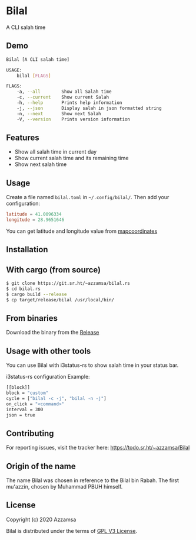 # Bilal

A CLI salah time

## Demo

``` bash
Bilal [A CLI salah time]

USAGE:
    bilal [FLAGS]

FLAGS:
    -a, --all        Show all Salah time
    -c, --current    Show current Salah
    -h, --help       Prints help information
    -j, --json       Display salah in json formatted string
    -n, --next       Show next Salah
    -V, --version    Prints version information
```

## Features

- Show all salah time in current day
- Show current salah time and its remaining time
- Show next salah time

## Usage

Create a file named `bilal.toml` in `~/.config/bilal/`. Then add your
configuration:


``` toml
latitude = 41.0096334
longitude = 28.9651646
```

You can get latitude and longitude value from
[mapcoordinates](https://www.mapcoordinates.net/en)


## Installation

## With cargo (from source)

``` bash
$ git clone https://git.sr.ht/~azzamsa/bilal.rs
$ cd bilal.rs
$ cargo build --release
$ cp target/release/bilal /usr/local/bin/
```

## From binaries

Download the binary from the [Release](https://git.sr.ht/~azzamsa/bilal.rs/refs/)


## Usage with other tools

You can use Bilal with i3status-rs to show salah time in your status bar.

i3status-rs configuration Example:

``` bash
[[block]]
block = "custom"
cycle = ["bilal -c -j", "bilal -n -j"]
on_click = "<command>"
interval = 300
json = true
```
## Contributing

For reporting issues, visit the tracker here: https://todo.sr.ht/~azzamsa/Bilal

## Origin of the name

The name Bilal was chosen in reference to the Bilal bin Rabah. The first
mu'azzin, chosen by Muhammad PBUH himself.


## License

Copyright (c) 2020 Azzamsa

Bilal is distributed under the terms of [GPL V3 License](LICENSE).


